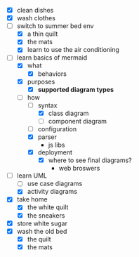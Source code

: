 - [x] clean dishes
- [x] wash clothes
- [ ] switch to summer bed env
  - [x] a thin quilt
  - [x] the mats
  - [x] learn to use the air conditioning
- [ ] learn basics of mermaid
  - [x] what
    - [x] behaviors
  - [x] purposes
    - [x] **supported diagram types**
  - [ ] how
    - [ ] syntax
	  - [x] class diagram
	  - [ ] component diagram 
    - [ ] configuration
    - [x] parser
	  - js libs 
    - [x] deployment
	  - [x] where to see final diagrams?   
	    - web broswers  
- [ ] learn UML
  - [ ] use case diagrams
  - [x] activity diagrams
- [x] take home
  - [x] the white quilt
  - [x] the sneakers
- [x] store white sugar 
- [x] wash the old bed
  - [x] the quilt
  - [x] the mats 
 
<!--stackedit_data:
eyJoaXN0b3J5IjpbLTgwMDczNDk5NywtMTM5MTUxNDc2Myw2MT
A5ODY0NTcsLTE5MjYxODM4NDYsMTk0MjU0NjU4NV19
-->